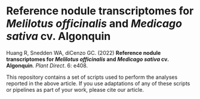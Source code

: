 # Reference nodule transcriptomes for *Melilotus officinalis* and *Medicago sativa* cv. Algonquin

Huang R, Snedden WA, diCenzo GC. (2022) **Reference nodule transcriptomes for *Melilotus officinalis* and *Medicago sativa* cv. Algonquin**. *Plant Direct*. 6: e408.

This repository contains a set of scripts used to perform the analyses reported in the above article. If you use adaptations of any of these scripts or pipelines as part of your work, please cite our article.
